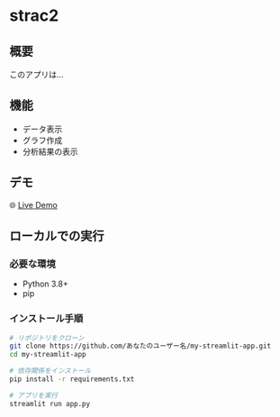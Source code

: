 # strac2

## 概要
このアプリは...

## 機能
- データ表示
- グラフ作成
- 分析結果の表示

## デモ
🌐 [Live Demo](https://share.streamlit.io/あなたのユーザー名/my-streamlit-app/main/app.py)

## ローカルでの実行

### 必要な環境
- Python 3.8+
- pip

### インストール手順
```bash
# リポジトリをクローン
git clone https://github.com/あなたのユーザー名/my-streamlit-app.git
cd my-streamlit-app

# 依存関係をインストール
pip install -r requirements.txt

# アプリを実行
streamlit run app.py
